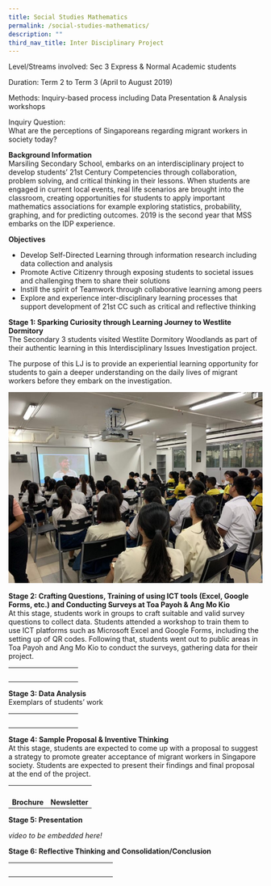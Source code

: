 ```yaml
---
title: Social Studies Mathematics
permalink: /social-studies-mathematics/
description: ""
third_nav_title: Inter Disciplinary Project
---
```

Level/Streams involved: Sec 3 Express & Normal Academic students

Duration: Term 2 to Term 3 (April to August 2019)

Methods: Inquiry-based process including Data Presentation & Analysis workshops

Inquiry Question:  
What are the perceptions of Singaporeans regarding migrant workers in society today?

**Background Information**  
Marsiling Secondary School, embarks on an interdisciplinary project to develop students’ 21st Century Competencies through collaboration, problem solving, and critical thinking in their lessons. When students are engaged in current local events, real life scenarios are brought into the classroom, creating opportunities for students to apply important mathematics associations for example exploring statistics, probability, graphing, and for predicting outcomes. 2019 is the second year that MSS embarks on the IDP experience. 

**Objectives**

*   Develop Self-Directed Learning through information research including data collection and analysis
*   Promote Active Citizenry through exposing students to societal issues and challenging them to share their solutions
*   Instill the spirit of Teamwork through collaborative learning among peers
*   Explore and experience inter-disciplinary learning processes that support development of 21st CC such as critical and reflective thinking

**Stage 1: Sparking Curiosity through Learning Journey to Westlite Dormitory**  
The Secondary 3 students visited Westlite Dormitory Woodlands as part of their authentic learning in this Interdisciplinary Issues Investigation project.

The purpose of this LJ is to provide an experiential learning opportunity for students to gain a deeper understanding on the daily lives of migrant workers before they embark on the investigation.

![](/images/1-1-768x576.jpeg)

**Stage 2: Crafting Questions, Training of using ICT tools (Excel, Google Forms, etc.) and Conducting Surveys at Toa Payoh & Ang Mo Kio**  
At this stage, students work in groups to craft suitable and valid survey questions to collect data. Students attended a workshop to train them to use ICT platforms such as Microsoft Excel and Google Forms, including the setting up of QR codes. Following that, students went out to public areas in Toa Payoh and Ang Mo Kio to conduct the surveys, gathering data for their project.

<table>
<tbody>
  <tr>
    <th><img src="![](/images/04-768x576.jpeg)" width="55" height="17"></th>
    <th><img src="![](/images/03-497x1024.jpeg)" width="55" height="17"></th>
  </tr>
</tbody>
</table>

  

**Stage 3: Data Analysis**  
Exemplars of students’ work

<table>
<tbody>
  <tr>
    <th><img src="![](/images/01-4-768x469.jpeg)" width="55" height="17"></th>
    <th><img src="![](/images/02-5.jpeg)" width="55" height="17"></th>
  </tr>
</tbody>
</table>

  

**Stage 4: Sample Proposal & Inventive Thinking**  
At this stage, students are expected to come up with a proposal to suggest a strategy to promote greater acceptance of migrant workers in Singapore society. Students are expected to present their findings and final proposal at the end of the project.

<table>
<tbody>
  <tr>
    <th><img src="![](/images/03-5.jpeg)" width="55" height="17"><br>Brochure</th>
    <th><img src="![](/images/04-5.jpeg)" width="55" height="17"><br>Newsletter</th>
  </tr>
</tbody>
</table>

  

**Stage 5: Presentation**

*video to be embedded here!*

**Stage 6: Reflective Thinking and Consolidation/Conclusion**

<table>
<tbody>
  <tr>
    <th><img src="![](/images/4-1-768x1024.jpeg)" width="55" height="17"></th>
    <th><img src="![](/images/5-768x1024_.jpeg)" width="55" height="17"></th>
    <th><img src="![](/images/6-768x1024.jpeg)" width="55" height="17"></th>
  </tr>
</tbody>
</table>